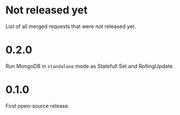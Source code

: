 # Not released yet
List of all merged requests that were not released yet.

# 0.2.0
Run MongoDB in `standalone` mode as Statefull Set and RollingUpdate.

# 0.1.0
First open-source release.
